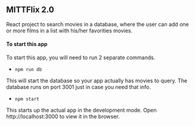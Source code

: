 ## MITTFlix 2.0

React project to search movies in a database, where the user can add one or more films in a list with his/her favorities movies.

#### To start this app

To start this app, you will need to run 2 separate commands.

- `npm run db`

This will start the database so your app actually has movies to query. The database runs on port 3001 just in case you need that info.

- `npm start`

This starts up the actual app in the development mode.
Open http://localhost:3000 to view it in the browser.

